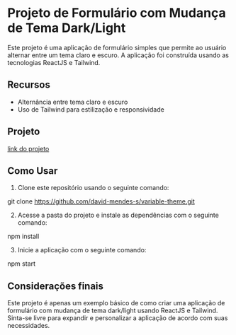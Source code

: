 # Projeto de Formulário com Mudança de Tema Dark/Light
Este projeto é uma aplicação de formulário simples que permite ao usuário alternar entre um tema claro e escuro. A aplicação foi construída usando as tecnologias ReactJS e Tailwind.

## Recursos

- Alternância entre tema claro e escuro
- Uso de Tailwind para estilização e responsividade

## Projeto
[link do projeto](https://form-dark-light.netlify.app/)

## Como Usar

1. Clone este repositório usando o seguinte comando:

git clone https://github.com/david-mendes-s/variable-theme.git

2. Acesse a pasta do projeto e instale as dependências com o seguinte comando:

npm install

3. Inicie a aplicação com o seguinte comando:

npm start

## Considerações finais

Este projeto é apenas um exemplo básico de como criar uma aplicação de formulário com mudança de tema dark/light usando ReactJS e Tailwind. Sinta-se livre para expandir e personalizar a aplicação de acordo com suas necessidades.
